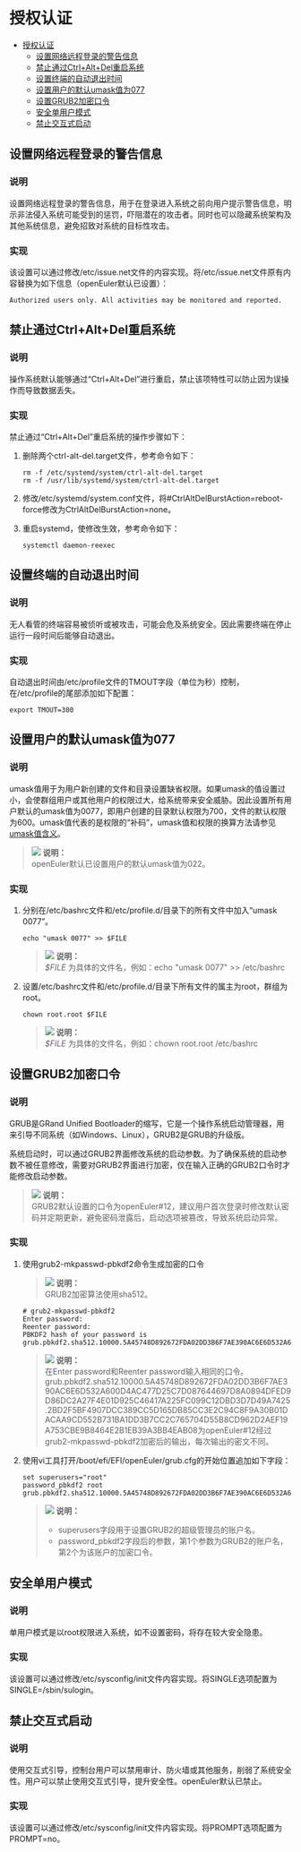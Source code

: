 # 授权认证

- [授权认证](#授权认证)
    - [设置网络远程登录的警告信息](#设置网络远程登录的警告信息)
    - [禁止通过Ctrl+Alt+Del重启系统](#禁止通过Ctrl+Alt+Del重启系统)
    - [设置终端的自动退出时间](#设置终端的自动退出时间)
    - [设置用户的默认umask值为077](#设置用户的默认umask值为077)
    - [设置GRUB2加密口令](#设置GRUB2加密口令)
    - [安全单用户模式](#安全单用户模式)
    - [禁止交互式启动](#禁止交互式启动)


## 设置网络远程登录的警告信息

### 说明

设置网络远程登录的警告信息，用于在登录进入系统之前向用户提示警告信息，明示非法侵入系统可能受到的惩罚，吓阻潜在的攻击者。同时也可以隐藏系统架构及其他系统信息，避免招致对系统的目标性攻击。

### 实现

该设置可以通过修改/etc/issue.net文件的内容实现。将/etc/issue.net文件原有内容替换为如下信息（openEuler默认已设置）：

```
Authorized users only. All activities may be monitored and reported. 
```

## 禁止通过Ctrl+Alt+Del重启系统

### 说明

操作系统默认能够通过“Ctrl+Alt+Del”进行重启，禁止该项特性可以防止因为误操作而导致数据丢失。

### 实现

禁止通过“Ctrl+Alt+Del”重启系统的操作步骤如下：

1.  删除两个ctrl-alt-del.target文件，参考命令如下：

    ```
    rm -f /etc/systemd/system/ctrl-alt-del.target
    rm -f /usr/lib/systemd/system/ctrl-alt-del.target
    ```

2.  修改/etc/systemd/system.conf文件，将\#CtrlAltDelBurstAction=reboot-force修改为CtrlAltDelBurstAction=none。
3.  重启systemd，使修改生效，参考命令如下：

    ```
    systemctl daemon-reexec
    ```

## 设置终端的自动退出时间

### 说明

无人看管的终端容易被侦听或被攻击，可能会危及系统安全。因此需要终端在停止运行一段时间后能够自动退出。

### 实现

自动退出时间由/etc/profile文件的TMOUT字段（单位为秒）控制，在/etc/profile的尾部添加如下配置：

```
export TMOUT=300
```

## 设置用户的默认umask值为077

### 说明

umask值用于为用户新创建的文件和目录设置缺省权限。如果umask的值设置过小，会使群组用户或其他用户的权限过大，给系统带来安全威胁。因此设置所有用户默认的umask值为0077，即用户创建的目录默认权限为700，文件的默认权限为600。umask值代表的是权限的“补码”，umask值和权限的换算方法请参见[umask值含义](#umask值含义)。

>![](public_sys-resources/icon-note.gif) **说明：**   
>openEuler默认已设置用户的默认umask值为022。  

### 实现

1.  分别在/etc/bashrc文件和/etc/profile.d/目录下的所有文件中加入“umask 0077”。

    ```
    echo "umask 0077" >> $FILE
    ```

    >![](public_sys-resources/icon-note.gif) **说明：**   
    >_$FILE_  为具体的文件名，例如：echo "umask 0077" \>\> /etc/bashrc  

2.  设置/etc/bashrc文件和/etc/profile.d/目录下所有文件的属主为root，群组为root。

    ```
    chown root.root $FILE
    ```

    >![](public_sys-resources/icon-note.gif) **说明：**   
    >_$FILE_  为具体的文件名，例如：chown root.root /etc/bashrc  


## 设置GRUB2加密口令

### 说明

GRUB是GRand Unified Bootloader的缩写，它是一个操作系统启动管理器，用来引导不同系统（如Windows、Linux），GRUB2是GRUB的升级版。

系统启动时，可以通过GRUB2界面修改系统的启动参数。为了确保系统的启动参数不被任意修改，需要对GRUB2界面进行加密，仅在输入正确的GRUB2口令时才能修改启动参数。

>![](public_sys-resources/icon-note.gif) **说明：**   
>GRUB2默认设置的口令为openEuler\#12，建议用户首次登录时修改默认密码并定期更新，避免密码泄露后，启动选项被篡改，导致系统启动异常。  

### 实现

1.  使用grub2-mkpasswd-pbkdf2命令生成加密的口令

    >![](public_sys-resources/icon-note.gif) **说明：**   
    >GRUB2加密算法使用sha512。  

    ```
    # grub2-mkpasswd-pbkdf2
    Enter password: 
    Reenter password: 
    PBKDF2 hash of your password is 
    grub.pbkdf2.sha512.10000.5A45748D892672FDA02DD3B6F7AE390AC6E6D532A600D4AC477D25C7D087644697D8A0894DFED9D86DC2A27F4E01D925C46417A225FC099C12DBD3D7D49A7425.2BD2F5BF4907DCC389CC5D165DB85CC3E2C94C8F9A30B01DACAA9CD552B731BA1DD3B7CC2C765704D55B8CD962D2AEF19A753CBE9B8464E2B1EB39A3BB4EAB08
    ```

    >![](public_sys-resources/icon-note.gif) **说明：**   
    >在Enter password和Reenter password输入相同的口令。  
    >grub.pbkdf2.sha512.10000.5A45748D892672FDA02DD3B6F7AE390AC6E6D532A600D4AC477D25C7D087644697D8A0894DFED9D86DC2A27F4E01D925C46417A225FC099C12DBD3D7D49A7425.2BD2F5BF4907DCC389CC5D165DB85CC3E2C94C8F9A30B01DACAA9CD552B731BA1DD3B7CC2C765704D55B8CD962D2AEF19A753CBE9B8464E2B1EB39A3BB4EAB08为openEuler\#12经过grub2-mkpasswd-pbkdf2加密后的输出，每次输出的密文不同。  

2.  使用vi工具打开/boot/efi/EFI/openEuler/grub.cfg的开始位置追加如下字段：

    ```
    set superusers="root"
    password_pbkdf2 root grub.pbkdf2.sha512.10000.5A45748D892672FDA02DD3B6F7AE390AC6E6D532A600D4AC477D25C7D087644697D8A0894DFED9D86DC2A27F4E01D925C46417A225FC099C12DBD3D7D49A7425.2BD2F5BF4907DCC389CC5D165DB85CC3E2C94C8F9A30B01DACAA9CD552B731BA1DD3B7CC2C765704D55B8CD962D2AEF19A753CBE9B8464E2B1EB39A3BB4EAB08
    ```

    >![](public_sys-resources/icon-note.gif) **说明：**   
    >-   superusers字段用于设置GRUB2的超级管理员的账户名。  
    >-   password\_pbkdf2字段后的参数，第1个参数为GRUB2的账户名，第2个为该账户的加密口令。  


## 安全单用户模式

### 说明

单用户模式是以root权限进入系统，如不设置密码，将存在较大安全隐患。

### 实现

该设置可以通过修改/etc/sysconfig/init文件内容实现。将SINGLE选项配置为SINGLE=/sbin/sulogin。

## 禁止交互式启动

### 说明

使用交互式引导，控制台用户可以禁用审计、防火墙或其他服务，削弱了系统安全性。用户可以禁止使用交互式引导，提升安全性。openEuler默认已禁止。

### 实现

该设置可以通过修改/etc/sysconfig/init文件内容实现。将PROMPT选项配置为PROMPT=no。